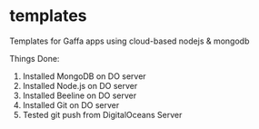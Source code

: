 templates
=========

Templates for Gaffa apps using cloud-based nodejs &amp; mongodb

Things Done:
1. Installed MongoDB on DO server
2. Installed Node.js on DO server
3. Installed Beeline on DO server
4. Installed Git on DO server
5. Tested git push from DigitalOceans Server

